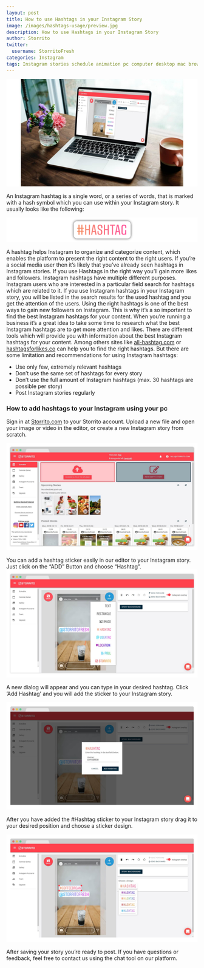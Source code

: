 ```yaml
---
layout: post
title: How to use Hashtags in your Instagram Story
image: /images/hashtags-usage/preview.jpg
description: How to use Hashtags in your Instagram Story
author: Storrito
twitter:
  username: StorritoFresh
categories: Instagram
tags: Instagram stories schedule animation pc computer desktop mac browser extension hashtag
---
```


![How to post](/images/hashtags-usage/preview.jpg "Storrito Editor View")

An Instagram hashtag is a single word, or a series of words, that is marked with a hash symbol which you can use within your Instagram story. It usually looks like the following:

![How to post](/images/hashtags-usage/sticker.png "Hashtag Sticker")

<!--more-->
A hashtag helps Instagram to organize and categorize content, which enables the platform to present the right content to the right users. If you’re a social media user then it’s likely that you’ve already seen hashtags in Instagram stories. If you use Hashtags in the right way you’ll gain more likes and followers. Instagram hashtags have multiple different purposes. Instagram users who are interested in a particular field search for hashtags which are related to it. If you use Instagram hashtags in your Instagram story, you will be listed in the search results for the used hashtag and you get the attention of the users. Using the right hashtags is one of the best ways to gain new followers on Instagram. This is why it’s a so important to find the best Instagram hashtags for your content. When you’re running a business it’s a great idea to take some time to research what the best Instagram hashtags are to get more attention and likes. There are different tools which will provide you with information about the best Instagram hashtags for your content. Among others sites like [all-hashtag.com](https://www.all-hashtag.com/) or [hashtagsforlikes.co](https://www.hashtagsforlikes.co/) can help you to find the right hashtags. But there are some limitation and recommendations for using Instagram hashtags:

* Use only few, extremely relevant hashtags
* Don’t use the same set of hashtags for every story
* Don’t use the full amount of Instagram hashtags (max. 30 hashtags are possible per story)
* Post Instagram stories regularly

### How to add hashtags to your Instagram using your pc

Sign in at [Storrito.com](https://app.storrito.com) to your Storrito account. Upload a new file and open your image or video in the editor, or create a new Instagram story from scratch.

![How to post](/images/how-to-post/upload.jpg "Upload Screenshot")

You can add a hashtag sticker easily in our editor to your Instagram story. Just click on the “ADD” Button and choose “Hashtag”.
![How to post](/images/hashtags-usage/editor.jpg "Editor Screensholt")

A new dialog will appear and you can type in your desired hashtag. Click ‘Add Hashtag’  and you will add the sticker to your Instagram story.

![How to post](/images/hashtags-usage/searchtag.jpg "Editor Hashtag Search")

After you have added the #Hashtag sticker to your Instagram story drag it to your desired position and choose a sticker design.


![How to post](/images/hashtags-usage/design.jpg "Editor Choose Hashtag Design")

After saving your story  you’re ready to post.
If you have questions or feedback, feel free to contact us using the chat tool on our platform.
